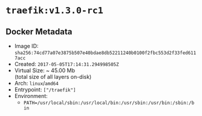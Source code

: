 # `traefik:v1.3.0-rc1`

## Docker Metadata

- Image ID: `sha256:74cd77a07e3875b507e40bdae8db52211240b0100f2fbc553d2f33fed6117acc`
- Created: `2017-05-05T17:14:31.294998505Z`
- Virtual Size: ~ 45.00 Mb  
  (total size of all layers on-disk)
- Arch: `linux`/`amd64`
- Entrypoint: `["/traefik"]`
- Environment:
  - `PATH=/usr/local/sbin:/usr/local/bin:/usr/sbin:/usr/bin:/sbin:/bin`
